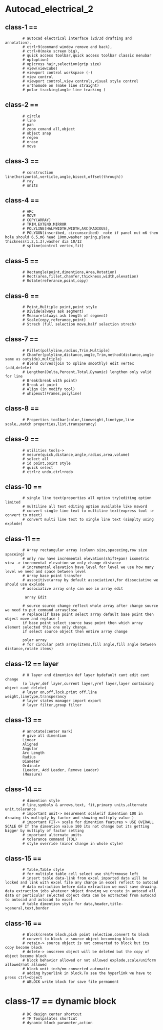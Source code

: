 # Autocad_electrical_2
## class-1 == 
            # autocad electrical interface (2d/3d drafting and annotation),
            # ctrl+9(command window remove and back),
            # ctrl+0(make screen big),
            # quick access toolbar,quick access toolbar classic menubar
            # op(option)
            # op(cross hair,selection(grip size)
            # view(viewcube)
            # viewport control workspace (-) 
            # view control
            # viewport control,view controls,visual style control
            # orthomode on (make line straight)
            # polar tracking(angle line tracking )

## class-2 ==
            # circle
            # line
            # pan
            # zoom comand all,object
            # object snap
            # regen
            # erase
            # move
## class-3 == 
            # construction line(horizontal,verticle,angle,bisect,offset(through))
            # ray
            # units
## class-4 == 
            # ARC
            # MOVE 
            # COPY(ARRAY)
            # TRIM,EXTEND,MIRROR
            # POLYLINE(HALFWIDTH,WIDTH,ARC(RADIOUS),
            # POLYGON(inscribed, circumscribed)  note if panel nut m6 then hole should 6.5,m6 head 10mm,washer spring,plane thickness(1.2,1.3),washer dia 10/12
            # spline(control vertex,fit)
## class-5 ==
            # Rectangle(point,dimentions,Area,Rotation)
            # Rect(area,fillet,chamfer,thickness,width,elevation)
            # Rotate(referance,point,copy)
## class-6 ==
            # Point,Multiple point,point style
            # Divide(always ask segment)
            # Measure(always ask length of segment)
            # Scale(copy,referance,point)
            # Strech (full selection move,half selection strech)
## class-7 == 
            # Fillet(pollyline,radius,Trim,Multiple)
            # Chamfer(polyline,distance,angle,Trim,method(distance,angle same as outside),multiple)
            # Blend curves(join to spline smoothly) edit vertex (add,delete)
            # Lengthen(Delta,Percent,Total,Dynamic) lengthen only valid for line
            # Break(break with point)
            # Break at point
            # Align (in modify tool)
            # whipeout(Frames,polyline)
## class-8 ==
            # Properties toolbar(color,lineweight,linetype,line scale,,match properties,list,transperancy)
## class-9 == 
            # utilities tools-> 
            # mesure(quick,distance,angle,radius,area,volume)
            # select all
            # id point,point style
            # quick select
            # ctrl+z undo,ctrl+redo
## class-10 == 
            # single line text(properties all option try)editing option limited
            # multiline all text editing option available like msword 
            # convert single line text to multiline text(express tool -> convert to mtext)
            # convert multi line text to single line text (simplty using explode)
## class-11 == 
            # Array rectangular array (column size,spacecing,row size spaceing)
            # only row have incremental elevation(shift+pan) isometric view -> incremental elevation we only change distance
            # incremental elevation have level for level we use how many level we need and space between level
            # Array base point transfer
            # associtive(array by default associative),for dissociative we should use explode
            # associative array only can use in array edit 
            
             array Edit 
             
            # source source change reflect whole array after change source we need to put command arrayclose
            # replace(if base point select array default base point then object move and replace )  
            if base point select source base point then which array element selected this one only change.
            if select source object then entire array change

            polar array
            # for circular path array(items,fill angle,fill angle between distance,rotate items)
## class-12 == layer
            # 0 layer and dimention def layer bydefault cant edit cant change 
            (o layer,def layer,current layer,yref layer,layer containing object cant delete)
            # layer on,off,lock,print off,line weight,linetype,transperancy
            # layer states manager import export
            # layer filter,group filter
## class-13 == 
            # annotate(center mark)
            # give all dimention 
            Linear
            Aligned
            Angular 
            Arc Length 
            Radius
            Diameter
            Ordinate 
            (Leader, Add Leader, Remove Leader) 
            (Measure)
## class-14 == 
            # dimention style
            # line,symbols & arrows,text, fit,primary units,alternate unit,tolerance
            # important unit-> mesurement scale(if dimention 100 in drawing its multiply by factor and showing multiply value )
            # important FIT-> scale for dimention features > USE OVERALL SCALE OF If the dimention value 100 its not change but its getting bigger by multiply of factor setting
            # important alternate units
            # tolerance command (TOL)
            # style override (minor change in whole style)
## class-15 ==
            # Table,Table style
            # for multiple table cell select use shift+mouse left
            # insert table data-link from excel imported data will be locked and link with excel file any change in excel reflect to autocad 
            # data extraction before data extraction we must save drwaing. data extraction jobs whatever object drawing we create in autocad all data or perticular selected object data can be extracted from autocad to autocad and autocad to excel.
            # table dimention style for data,header,title->general,text,border
## class-16 == 
            # Block(create block,pick point selection,convert to block
            # convert to block -> source object becomming block
            # retain-> source object is not converted to block but its copy become block
            # delete-> onscreen object will be deleted but the copy of object become block
            # block behavior allowed or not allowed explode,scale/uniform allowed/not allowed
            # block unit inch/mm converted automatic
            # adding hyperlink in block.To see the hyperlink we have to press ctrl+object
            # WBLOCK write block for save file permanent
# class-17 == dynamic block
            # DC design center shortcut
            # TP Toolpalates shortcut
            # dynamic block parameter,action
